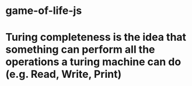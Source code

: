# game-of-life-js

# Turing completeness is the idea that something can perform all the operations a turing machine can do (e.g. Read, Write, Print)